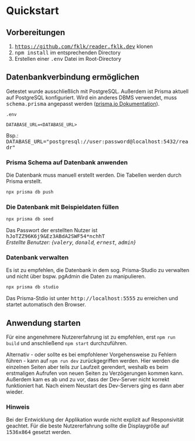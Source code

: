 # Quickstart

## Vorbereitungen

1. <kbd>https://github.com/fklk/reader.fklk.dev</kbd> klonen
2. <kbd>npm install</kbd> im entsprechenden Directory
3. Erstellen einer <kbd>.env</kbd> Datei im Root-Directory

## Datenbankverbindung ermöglichen

Getestet wurde ausschließlich mit PostgreSQL. Außerdem ist Prisma aktuell auf PostgreSQL konfiguriert. Wird ein anderes DBMS verwendet, muss <kbd>schema.prisma</kbd> angepasst werden ([prisma.io Dokumentation](https://www.prisma.io/docs/getting-started/setup-prisma/start-from-scratch/relational-databases/connect-your-database-typescript-postgresql)).

`.env`

```
DATABASE_URL=<DATABASE_URL>
```

Bsp.: <kbd>DATABASE_URL="postgresql://user:password@localhost:5432/readr"</kbd>

### Prisma Schema auf Datenbank anwenden

Die Datenbank muss manuell erstellt werden. Die Tabellen werden durch Prisma erstellt.

```bash
npx prisma db push
```

### Die Datenbank mit Beispieldaten füllen

```bash
npx prisma db seed
```

Das Passwort der erstellten Nutzer ist <kbd>hJoTZZ96K6j9&Ez3ABdA2SWF54\*nchhT</kbd> \
*Erstellte Benutzer: {<kbd>valery</kbd>, <kbd>donald</kbd>, <kbd>ernest</kbd>, <kbd>admin</kbd>}*

### Datenbank verwalten

Es ist zu empfehlen, die Datenbank in dem sog. Prisma-Studio zu verwalten und nicht über bspw. pgAdmin die Daten zu manipulieren.

```bash
npx prisma db studio
```

Das Prisma-Stdio ist unter <kbd>http://localhost:5555</kbd> zu erreichen und startet automatisch den Browser.

## Anwendung starten

Für eine angenehmere Nutzererfahrung ist zu empfehlen, erst `npm run build` und anschließend `npm start` durchzuführen.

Alternativ - oder sollte es bei empfohlener Vorgehensweise zu Fehlern führen - kann auf `npm run dev` zurückgegriffen werden. Hier werden die einzelnen Seiten aber teils zur Laufzeit gerendert, weshalb es beim erstmaligen Aufrufen von neuen Seiten zu Verzögerungen kommen kann. Außerdem kam es ab und zu vor, dass der Dev-Server nicht korrekt funktioniert hat. Nach einem Neustart des Dev-Servers ging es dann aber wieder.

### Hinweis

Bei der Entwicklung der Applikation wurde nicht explizit auf Responsivität geachtet. Für die beste Nutzererfahrung sollte die Displaygröße auf <kbd>1536x864</kbd> gesetzt werden.
